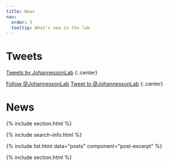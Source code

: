 ```yaml
---
title: News
nav:
  order: 3
  tooltip: What's new in the lab
---
```


# <i class="fab fa-twitter"></i>Tweets

<!-- Twitter embeds from https://publish.twitter.com/ -->

<a class="twitter-timeline" data-width="400" data-height="400" href="https://twitter.com/JohannessonLab?ref_src=twsrc%5Etfw">Tweets by JohannessonLab</a> <script async src="https://platform.twitter.com/widgets.js" charset="utf-8"></script>
{:.center}

<a href="https://twitter.com/JohannessonLab" class="twitter-follow-button" data-show-count="false">Follow @JohannessonLab</a><script async src="https://platform.twitter.com/widgets.js" charset="utf-8"></script>
<a href="https://twitter.com/intent/tweet?screen_name=JohannessonLab" class="twitter-mention-button" data-show-count="false">Tweet to @JohannessonLab</a><script async src="https://platform.twitter.com/widgets.js" charset="utf-8"></script>
{:.center}


# <i class="fas fa-feather-alt"></i>News

{% include section.html %}

{% include search-info.html %}

{% include list.html data="posts" component="post-excerpt" %}

{% include section.html %}

